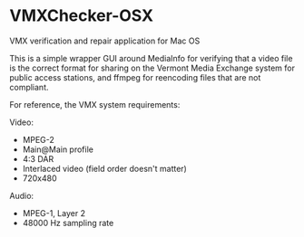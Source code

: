 VMXChecker-OSX
==============

VMX verification and repair application for Mac OS

This is a simple wrapper GUI around MediaInfo for verifying that a video file is the correct format for sharing on the Vermont Media Exchange system for public access stations, and ffmpeg for reencoding files that are not compliant.

For reference, the VMX system requirements:

Video: 

* MPEG-2 
* Main@Main profile 
* 4:3 DAR 
* Interlaced video (field order doesn't matter) 
* 720x480

Audio: 

* MPEG-1, Layer 2 
* 48000 Hz sampling rate
